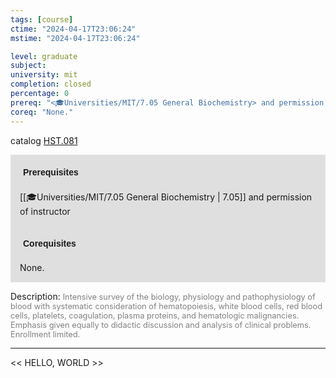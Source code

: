 ```yaml
---
tags: [course]
ctime: "2024-04-17T23:06:24"
mstime: "2024-04-17T23:06:24"

level: graduate
subject: 
university: mit
completion: closed
percentage: 0
prereq: "<🎓Universities/MIT/7.05 General Biochemistry> and permission of instructor"
coreq: "None."
---
```


catalog [HST.081](http://student.mit.edu/catalog/mHSTa.html#HST.081)

<span style="display: block; padding: 15px; background-color: rgb(100, 100, 100, 0.2);"><font id="m_prereq3987_0" style="display: block; font-family: Arial, sans-serif; font-weight: bold; padding: 5px">Prerequisites</font><br><span id="prereq3987_0">[[🎓Universities/MIT/7.05 General Biochemistry | 7.05]] and permission of instructor</span></span>
<span style="display: block; padding: 15px; background-color: rgb(100, 100, 100, 0.2);"><font id="m_coreq3987_0" style="display: block; font-family: Arial, sans-serif; font-weight: bold; padding: 5px">Corequisites</font><br><span id="coreq3987_0">None.</span></span>

<font style="">Description:</font>
<font style="color: grey; font-size: 0.8rem;">Intensive survey of the biology, physiology and pathophysiology of blood with systematic consideration of hematopoiesis, white blood cells, red blood cells, platelets, coagulation, plasma proteins, and hematologic malignancies. Emphasis given equally to didactic discussion and analysis of clinical problems. Enrollment limited.</font>



---

<< HELLO, WORLD >>
